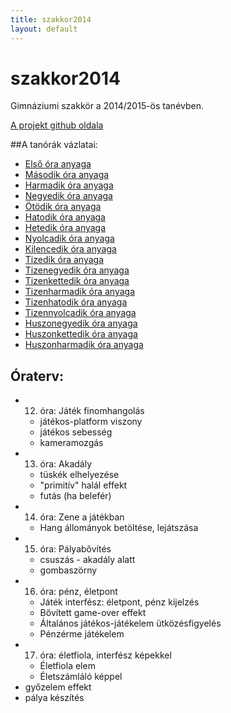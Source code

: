 ```yaml
---
title: szakkor2014
layout: default
---
```

szakkor2014
===========

Gimnáziumi szakkör a 2014/2015-ös tanévben.

[A projekt github oldala](https://github.com/rizsi/szakkor2014)

##A tanórák vázlatai:

 - [Első óra anyaga](orak/sa-01/index.html)
 - [Második óra anyaga](orak/hr-02/index.html)
 - [Harmadik óra anyaga](orak/hr-03/index.html)
 - [Negyedik óra anyaga](orak/sa-04/index.html)
 - [Ötödik óra anyaga](orak/sa-05/index.html)
 - [Hatodik óra anyaga](orak/hr-06/index.html)
 - [Hetedik óra anyaga](orak/hr-07/index.html)
 - [Nyolcadik óra anyaga](orak/sa-08/index.html)
 - [Kilencedik óra anyaga](orak/sa-09/index.html)
 - [Tizedik óra anyaga](orak/sa-10/index.html)
 - [Tizenegyedik óra anyaga](orak/sa-11/index.html)
 - [Tizenkettedik óra anyaga](orak/hr-12/index.html)
 - [Tizenharmadik óra anyaga](orak/hr-13/index.html)
 - [Tizenhatodik óra anyaga](orak/hr-16/index.html)
 - [Tizennyolcadik óra anyaga](orak/sa-18/index.html)
 - [Huszonegyedik óra anyaga](orak/sa-21/index.html)
 - [Huszonkettedik óra anyaga](orak/sa-22/index.html)
 - [Huszonharmadik óra anyaga](orak/sa-23/index.html)

## Óraterv:

 - 12. óra: Játék finomhangolás
   - játékos-platform viszony
   - játékos sebesség
   - kameramozgás
 - 13. óra: Akadály
   - tüskék elhelyezése
   - "primitív" halál effekt
   - futás (ha belefér)
 - 14. óra: Zene a játékban
   - Hang állományok betöltése, lejátszása
 - 15. óra: Pályabővítés
   - csuszás - akadály alatt
   - gombaszörny
 - 16. óra: pénz, életpont
   - Játék interfész: életpont, pénz kijelzés
   - Bővített game-over effekt
   - Általános játékos-játékelem ütközésfigyelés
   - Pénzérme játékelem
 - 17. óra: életfiola, interfész képekkel
   - Életfiola elem
   - Életszámláló képpel
 - győzelem effekt
 - pálya készítés

